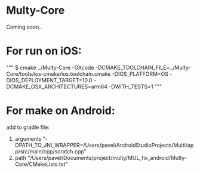 # Multy-Core
Coming soon..


# For run on iOS:
"""
$ cmake ../Multy-Core  -GXcode -DCMAKE_TOOLCHAIN_FILE=../Multy-Core/tools/ios-cmake/ios.toolchain.cmake -DIOS_PLATFORM=OS -DIOS_DEPLOYMENT_TARGET=10.0 -DCMAKE_OSX_ARCHITECTURES=arm64 -DWITH_TESTS=1
"""
# For make on Android:
add to gradle file:
1) arguments "-DPATH_TO_JNI_WRAPPER=/Users/pavel/AndroidStudioProjects/Multi/app/src/main/cpp/scratch.cpp"
2) path "/Users/pavel/Documents/project/multy/MUL_fix_android/Multy-Core/CMakeLists.txt"
